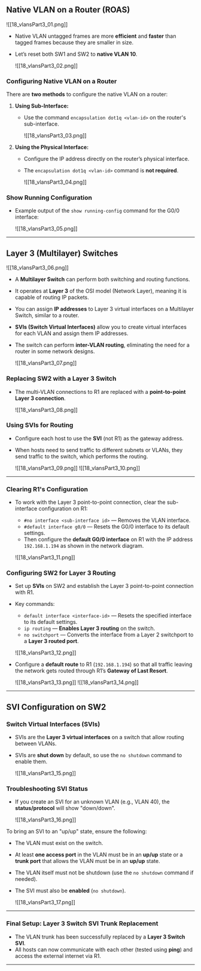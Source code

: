## Native VLAN on a Router (ROAS)

![[18_vlansPart3_01.png]]

- Native VLAN untagged frames are more **efficient** and **faster** than tagged frames because they are smaller in size.
- Let’s reset both SW1 and SW2 to **native VLAN 10**.

  ![[18_vlansPart3_02.png]]

### Configuring Native VLAN on a Router

There are **two methods** to configure the native VLAN on a router:

1. **Using Sub-Interface:**
   - Use the command `encapsulation dot1q <vlan-id>` on the router's sub-interface.

     ![[18_vlansPart3_03.png]]

2. **Using the Physical Interface:**
   - Configure the IP address directly on the router’s physical interface.
   - The `encapsulation dot1q <vlan-id>` command is **not required**.

     ![[18_vlansPart3_04.png]]

### Show Running Configuration

- Example output of the `show running-config` command for the G0/0 interface:

  ![[18_vlansPart3_05.png]]

---

## Layer 3 (Multilayer) Switches

![[18_vlansPart3_06.png]]

- A **Multilayer Switch** can perform both switching and routing functions.
- It operates at **Layer 3** of the OSI model (Network Layer), meaning it is capable of routing IP packets.
- You can assign **IP addresses** to Layer 3 virtual interfaces on a Multilayer Switch, similar to a router.
- **SVIs (Switch Virtual Interfaces)** allow you to create virtual interfaces for each VLAN and assign them IP addresses.
- The switch can perform **inter-VLAN routing**, eliminating the need for a router in some network designs.

  ![[18_vlansPart3_07.png]]

### Replacing SW2 with a Layer 3 Switch

- The multi-VLAN connections to R1 are replaced with a **point-to-point Layer 3 connection**.

  ![[18_vlansPart3_08.png]]

### Using SVIs for Routing

- Configure each host to use the **SVI** (not R1) as the gateway address.
- When hosts need to send traffic to different subnets or VLANs, they send traffic to the switch, which performs the routing.

  ![[18_vlansPart3_09.png]]
  ![[18_vlansPart3_10.png]]

---

### Clearing R1's Configuration

- To work with the Layer 3 point-to-point connection, clear the sub-interface configuration on R1:
  - `#no interface <sub-interface id>` — Removes the VLAN interface.
  - `#default interface g0/0` — Resets the G0/0 interface to its default settings.
  - Then configure the **default G0/0 interface** on R1 with the IP address `192.168.1.194` as shown in the network diagram.

  ![[18_vlansPart3_11.png]]

### Configuring SW2 for Layer 3 Routing

- Set up **SVIs** on SW2 and establish the Layer 3 point-to-point connection with R1.
- Key commands:
  - `default interface <interface-id>` — Resets the specified interface to its default settings.
  - `ip routing` — **Enables Layer 3 routing** on the switch.
  - `no switchport` — Converts the interface from a Layer 2 switchport to a **Layer 3 routed port**.

  ![[18_vlansPart3_12.png]]

- Configure a **default route** to R1 (`192.168.1.194`) so that all traffic leaving the network gets routed through R1’s **Gateway of Last Resort**.

  ![[18_vlansPart3_13.png]]
  ![[18_vlansPart3_14.png]]

---

## SVI Configuration on SW2

### Switch Virtual Interfaces (SVIs)

- SVIs are the **Layer 3 virtual interfaces** on a switch that allow routing between VLANs.
- SVIs are **shut down** by default, so use the `no shutdown` command to enable them.

  ![[18_vlansPart3_15.png]]

### Troubleshooting SVI Status

- If you create an SVI for an unknown VLAN (e.g., VLAN 40), the **status/protocol** will show "down/down".

  ![[18_vlansPart3_16.png]]

To bring an SVI to an "up/up" state, ensure the following:

- The VLAN must exist on the switch.
- At least **one access port** in the VLAN must be in an **up/up** state or a **trunk port** that allows the VLAN must be in an **up/up** state.
- The VLAN itself must not be shutdown (use the `no shutdown` command if needed).
- The SVI must also be **enabled** (`no shutdown`).

  ![[18_vlansPart3_17.png]]

---

### Final Setup: Layer 3 Switch SVI Trunk Replacement

- The VLAN trunk has been successfully replaced by a **Layer 3 Switch SVI**.
- All hosts can now communicate with each other (tested using **ping**) and access the external internet via R1.

---
